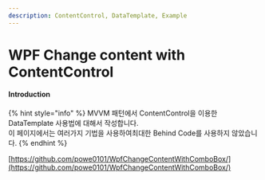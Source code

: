 ```yaml
---
description: ContentControl, DataTemplate, Example
---
```


# WPF Change content with ContentControl

#### Introduction

{% hint style="info" %}
MVVM 패턴에서 ContentControl을 이용한 DataTemplate 사용법에 대해서 작성합니다.\
이 페이지에서는 여러가지 기법을 사용하여최대한 Behind Code를 사용하지 않았습니다.
{% endhint %}

&#x20;[https://github.com/powe0101/WpfChangeContentWithComboBox/](https://github.com/powe0101/WpfChangeContentWithComboBox/)



